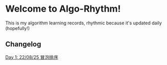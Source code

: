 # Welcome to Algo-Rhythm!
This is my algorithm learning records, rhythmic because it's updated daily (hopefully!)

## Changelog
[Day 1: 22/08/25 冒泡排序](https://github.com/PMogu/algo-rhythm/tree/main/day1%20bubble_sort)
